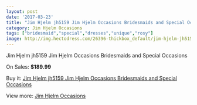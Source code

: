 ```yaml
---
layout: post
date: '2017-03-23'
title: "Jim Hjelm jh5159 Jim Hjelm Occasions Bridesmaids and Special Occasions"
category: Jim Hjelm Occasions
tags: ["bridesmaid","special","dresses","unique","rosy"]
image: http://img.hectodress.com/26396-thickbox_default/jim-hjelm-jh5159-jim-hjelm-occasions-bridesmaids-and-special-occasions.jpg
---
```

Jim Hjelm jh5159 Jim Hjelm Occasions Bridesmaids and Special Occasions

On Sales: **$189.99**
<a href="https://www.hectodress.com/jim-hjelm-occasions/12259-jim-hjelm-jh5159-jim-hjelm-occasions-bridesmaids-and-special-occasions.html"><amp-img layout="responsive" width="600" height="600" src="//img.hectodress.com/26396-thickbox_default/jim-hjelm-jh5159-jim-hjelm-occasions-bridesmaids-and-special-occasions.jpg" alt="Jim Hjelm jh5159 Jim Hjelm Occasions Bridesmaids and Special Occasions 0" /></a>
<a href="https://www.hectodress.com/jim-hjelm-occasions/12259-jim-hjelm-jh5159-jim-hjelm-occasions-bridesmaids-and-special-occasions.html"><amp-img layout="responsive" width="600" height="600" src="//img.hectodress.com/26399-thickbox_default/jim-hjelm-jh5159-jim-hjelm-occasions-bridesmaids-and-special-occasions.jpg" alt="Jim Hjelm jh5159 Jim Hjelm Occasions Bridesmaids and Special Occasions 1" /></a>
<a href="https://www.hectodress.com/jim-hjelm-occasions/12259-jim-hjelm-jh5159-jim-hjelm-occasions-bridesmaids-and-special-occasions.html"><amp-img layout="responsive" width="600" height="600" src="//img.hectodress.com/26398-thickbox_default/jim-hjelm-jh5159-jim-hjelm-occasions-bridesmaids-and-special-occasions.jpg" alt="Jim Hjelm jh5159 Jim Hjelm Occasions Bridesmaids and Special Occasions 2" /></a>
<a href="https://www.hectodress.com/jim-hjelm-occasions/12259-jim-hjelm-jh5159-jim-hjelm-occasions-bridesmaids-and-special-occasions.html"><amp-img layout="responsive" width="600" height="600" src="//img.hectodress.com/26397-thickbox_default/jim-hjelm-jh5159-jim-hjelm-occasions-bridesmaids-and-special-occasions.jpg" alt="Jim Hjelm jh5159 Jim Hjelm Occasions Bridesmaids and Special Occasions 3" /></a>

Buy it: [Jim Hjelm jh5159 Jim Hjelm Occasions Bridesmaids and Special Occasions](https://www.hectodress.com/jim-hjelm-occasions/12259-jim-hjelm-jh5159-jim-hjelm-occasions-bridesmaids-and-special-occasions.html "Jim Hjelm jh5159 Jim Hjelm Occasions Bridesmaids and Special Occasions")

View more: [Jim Hjelm Occasions](https://www.hectodress.com/190-jim-hjelm-occasions "Jim Hjelm Occasions")